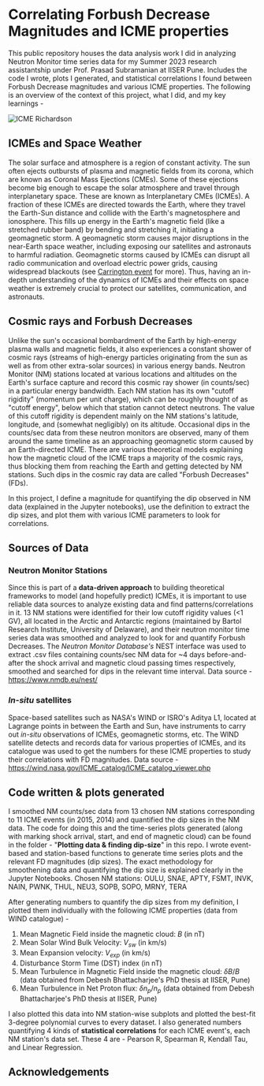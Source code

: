 # Correlating Forbush Decrease Magnitudes and ICME properties
This public repository houses the data analysis work I did in analyzing Neutron Monitor time series data for my Summer 2023 research assistantship under Prof. Prasad Subramanian at IISER Pune. Includes the code I wrote, plots I generated, and statistical correlations I found between Forbush Decrease magnitudes and various ICME properties. The following is an overview of the context of this project, what I did, and my key learnings - 

![ICME Richardson](https://github.com/adityajramdasi/IISERP-Summer-2023/assets/94242073/9a91f42c-6033-454a-983c-a4766205a1a2)

## ICMEs and Space Weather 
The solar surface and atmosphere is a region of constant activity. The sun often ejects outbursts of plasma and magnetic fields from its corona, which are known as Coronal Mass Ejections (CMEs). Some of these ejections become big enough to escape the solar atmosphere and travel through interplanetary space. These are known as Interplanetary CMEs (ICMEs). A fraction of these ICMEs are directed towards the Earth, where they travel the Earth-Sun distance and collide with the Earth's magnetosphere and ionosphere. This fills up energy in the Earth's magnetic field (like a stretched rubber band) by bending and stretching it, initiating a geomagnetic storm. A geomagnetic storm causes major disruptions in the near-Earth space weather, including exposing our satellites and astronauts to harmful radiation. Geomagnetic storms caused by ICMEs can disrupt all radio communication and overload electric power grids, causing widespread blackouts (see [Carrington event](https://en.wikipedia.org/wiki/Carrington_Event) for more). Thus, having an in-depth understanding of the dynamics of ICMEs and their effects on space weather is extremely crucial to protect our satellites, communication, and astronauts. 

## Cosmic rays and Forbush Decreases
Unlike the sun's occasional bombardment of the Earth by high-energy plasma walls and magnetic fields, it also experiences a constant shower of cosmic rays (streams of high-energy particles originating from the sun as well as from other extra-solar sources) in various energy bands. Neutron Monitor (NM) stations located at various locations and altitudes on the Earth's surface capture and record this cosmic ray shower (in counts/sec) in a particular energy bandwidth. Each NM station has its own "cutoff rigidity" (momentum per unit charge), which can be roughly thought of as "cutoff energy", below which that station cannot detect neutrons. The value of this cutoff rigidity is dependent mainly on the NM stations's latitude, longitude, and (somewhat negligibly) on its altitude. 
Occasional dips in the counts/sec data from these neutron monitors are observed, many of them around the same timeline as an approaching geomagnetic storm caused by an Earth-directed ICME. There are various theoretical models explaining how the magnetic cloud of the ICME traps a majority of the cosmic rays, thus blocking them from reaching the Earth and getting detected by NM stations. Such dips in the cosmic ray data are called "Forbush Decreases" (FDs).

In this project, I define a magnitude for quantifying the dip observed in NM data (explained in the Jupyter notebooks), use the definition to extract the dip sizes, and plot them with various ICME parameters to look for correlations.

## Sources of Data 
### Neutron Monitor Stations
Since this is part of a **data-driven approach** to building theoretical frameworks to model (and hopefully predict) ICMEs, it is important to use reliable data sources to analyze existing data and find patterns/correlations in it. 13 NM stations were identified for their low cutoff rigidity values (<1 GV), all located in the Arctic and Antarctic regions (maintained by Bartol Research Institute, University of Delaware), and their neutron monitor time series data was smoothed and analyzed to look for and quantify Forbush Decreases. The _Neutron Monitor Database's_ NEST interface was used to extract .csv files containing counts/sec NM data for ~4 days before-and-after the shock arrival and magnetic cloud passing times respectively, smoothed and searched for dips in the relevant time interval. Data source - https://www.nmdb.eu/nest/

### _In-situ_ satellites
Space-based satellites such as NASA's WIND or ISRO's Aditya L1, located at Lagrange points in between the Earth and Sun, have instruments to carry out _in-situ_ observations of ICMEs, geomagnetic storms, etc. The WIND satellite detects and records data for various properties of ICMEs, and its catalogue was used to get the numbers for these ICME properties to study their correlations with FD magnitudes. Data source - https://wind.nasa.gov/ICME_catalog/ICME_catalog_viewer.php 

## Code written & plots generated 
I smoothed NM counts/sec data from 13 chosen NM stations corresponding to 11 ICME events (in 2015, 2014) and quantified the dip sizes in the NM data. The code for doing this and the time-series plots generated (along with marking shock arrival, start, and end of magnetic cloud) can be found in the folder - "**Plotting data & finding dip-size**" in this repo. I wrote event-based and station-based functions to generate time series plots and the relevant FD magnitudes (dip sizes). The exact methodology for smoothening data and quantifying the dip size is explained clearly in the Jupyter Notebooks. Chosen NM stations: OULU, SNAE, APTY, FSMT, INVK, NAIN, PWNK, THUL, NEU3, SOPB, SOPO, MRNY, TERA

After generating numbers to quantify the dip sizes from my definition, I plotted them individually with the following ICME properties (data from WIND catalogue) - 
1. Mean Magnetic Field inside the magnetic cloud: $B$ (in nT)
2. Mean Solar Wind Bulk Velocity: $V_{sw}$ (in km/s)
3. Mean Expansion velocity: $V_{exp}$ (in km/s)
4. Disturbance Storm Time (DST) index (in nT)
5. Mean Turbulence in Magnetic Field inside the magnetic cloud: $\delta B/B$ (data obtained from Debesh Bhattacharjee's PhD thesis at IISER, Pune)
6. Mean Turbulence in Net Proton flux: $\delta n_{p}/n_{p}$ (data obtained from Debesh Bhattacharjee's PhD thesis at IISER, Pune)

I also plotted this data into NM station-wise subplots and plotted the best-fit 3-degree polynomial curves to every dataset. I also generated numbers quantifying 4 kinds of **statistical correlations** for each ICME event's, each NM station's data set. These 4 are - Pearson R, Spearman R, Kendall Tau, and Linear Regression.

## Acknowledgements


